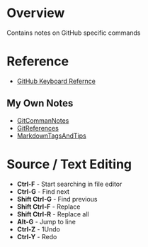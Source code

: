 # Overview

Contains notes on GitHub specific commands

# Reference

* [GitHub Keyboard Refernce](https://help.github.com/articles/using-keyboard-shortcuts/)

## My Own Notes

* [GitCommanNotes](https://github.com/GitLeeRepo/GitInfo/blob/master/GitCommandNotes.md#overview)
* [GitReferences](https://github.com/GitLeeRepo/GitInfo/blob/master/GitReferences.md#overview)
* [MarkdownTagsAndTips](https://github.com/GitLeeRepo/GitInfo/blob/master/MarkdownTagsAndTips.md#overview)

# Source / Text Editing

* **Ctrl-F** - Start searching in file editor
* **Ctrl-G** - Find next
* **Shift Ctrl-G** - Find previous
* **Shift Ctrl-F** - Replace
* **Shift Ctrl-R** - Replace all
* **Alt-G**	- Jump to line
* **Ctrl-Z** - 1Undo
* **Ctrl-Y** - Redo
